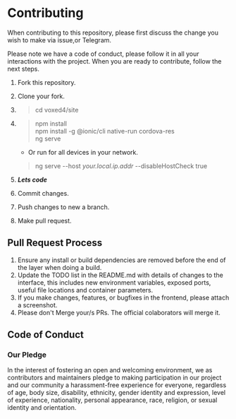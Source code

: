 # Contributing

When contributing to this repository, please first discuss the change you wish to make via issue,or Telegram. 

Please note we have a code of conduct, please follow it in all your interactions with the project.
When you are ready to contribute, follow the next steps.

1. Fork this repository.
2. Clone your fork.
3. > cd voxed4/site
4. > npm install    
   > npm install -g @ionic/cli native-run cordova-res   
   > ng serve   
   + Or run for all devices in your network.  
   > ng serve --host _your.local.ip.addr_ --disableHostCheck true

1. **_Lets code_**
2. Commit changes.
3. Push changes to new a branch.
4. Make pull request.

## Pull Request Process

1. Ensure any install or build dependencies are removed before the end of the layer when doing a 
   build.
2. Update the TODO list in the README.md with details of changes to the interface, this includes new environment 
   variables, exposed ports, useful file locations and container parameters.
3. If you make changes, features, or bugfixes in the frontend, please attach a screenshot.
4. Please don't Merge your/s PRs. The official colaborators will merge it.

## Code of Conduct

### Our Pledge

In the interest of fostering an open and welcoming environment, we as
contributors and maintainers pledge to making participation in our project and
our community a harassment-free experience for everyone, regardless of age, body
size, disability, ethnicity, gender identity and expression, level of experience,
nationality, personal appearance, race, religion, or sexual identity and
orientation.
